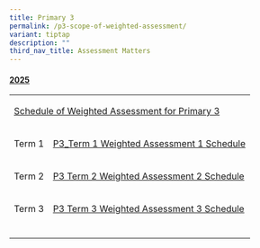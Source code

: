 ```yaml
---
title: Primary 3
permalink: /p3-scope-of-weighted-assessment/
variant: tiptap
description: ""
third_nav_title: Assessment Matters
---
```

<h4><u>2025</u></h4>
<table style="minWidth: 50px">
<colgroup>
<col>
<col>
</colgroup>
<tbody>
<tr>
<td rowspan="1" colspan="2">
<p><a href="/files/For Parents/Term Assessment/P3_Assessment_Matters_for_website.pdf" rel="noopener nofollow" target="_blank">Schedule of Weighted Assessment for Primary 3</a>
</p>
</td>
</tr>
<tr>
<td rowspan="1" colspan="1">
<p>Term 1</p>
</td>
<td rowspan="1" colspan="1">
<p><a href="/files/For Parents/ESPSPC_2025_030_P3_Term_1_Weighted_Assessment_1_Schedule.pdf" rel="noopener nofollow" target="_blank">P3_Term 1 Weighted Assessment 1 Schedule</a>
</p>
</td>
</tr>
<tr>
<td rowspan="1" colspan="1">
<p>Term 2</p>
</td>
<td rowspan="1" colspan="1">
<p><a href="/files/For Parents/Term Assessment/ESPSPC_2025_084_P3_Term_2_Weighted_Assessment_2_Schedule.pdf" rel="noopener nofollow" target="_blank">P3 Term 2 Weighted Assessment 2 Schedule</a>
</p>
</td>
</tr>
<tr>
<td rowspan="1" colspan="1">
<p>Term 3</p>
</td>
<td rowspan="1" colspan="1">
<p><a href="/files/For Parents/Term Assessment/ESPSPC_2025_140_P3_Term_3_Weighted_Assessment_3_Schedule.pdf" rel="noopener nofollow" target="_blank">P3 Term 3 Weighted Assessment 3 Schedule</a>
</p>
</td>
</tr>
<tr>
<td rowspan="1" colspan="1">
<p></p>
</td>
<td rowspan="1" colspan="1">
<p></p>
</td>
</tr>
</tbody>
</table>
<p></p>
<p></p>